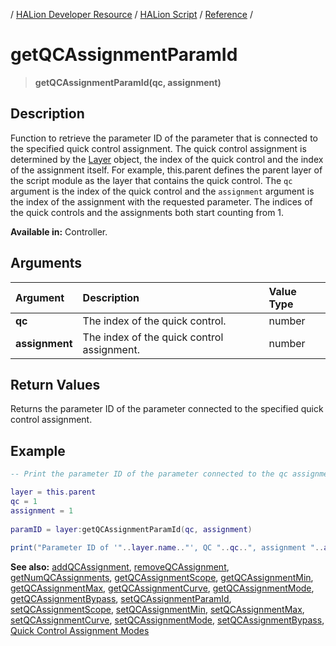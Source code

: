 / [HALion Developer Resource](../../HALion-Developer-Resource.md) / [HALion Script](./HALion-Script.md) / [Reference](./Reference.md) /

# getQCAssignmentParamId

>**getQCAssignmentParamId(qc, assignment)**

## Description

Function to retrieve the parameter ID of the parameter that is connected to the specified quick control assignment. The quick control assignment is determined by the [Layer](./Layer.md) object, the index of the quick control and the index of the assignment itself. For example, this.parent defines the parent layer of the script module as the layer that contains the quick control. The ``qc`` argument is the index of the quick control and the ``assignment`` argument is the index of the assignment with the requested parameter. The indices of the quick controls and the assignments both start counting from 1.

**Available in:** Controller.

## Arguments

|Argument|Description|Value Type|
|:-|:-|:-|
|**qc**|The index of the quick control.|number|
|**assignment**|The index of the quick control assignment.|number|

## Return Values

Returns the parameter ID of the parameter connected to the specified quick control assignment.

## Example

```lua
-- Print the parameter ID of the parameter connected to the qc assignment.

layer = this.parent
qc = 1
assignment = 1
 
paramID = layer:getQCAssignmentParamId(qc, assignment)
 
print("Parameter ID of '"..layer.name.."', QC "..qc..", assignment "..assignment..": "..paramID..".")
```

**See also:** [addQCAssignment](./addQCAssignment.md), [removeQCAssignment](./removeQCAssignment.md), [getNumQCAssignments](./getNumQCAssignments.md), [getQCAssignmentScope](./getQCAssignmentScope.md), [getQCAssignmentMin](./getQCAssignmentMin.md), [getQCAssignmentMax](./getQCAssignmentMax.md), [getQCAssignmentCurve](./getQCAssignmentCurve.md), [getQCAssignmentMode](./getQCAssignmentMode.md), [getQCAssignmentBypass](./getQCAssignmentBypass.md), [setQCAssignmentParamId](./setQCAssignmentParamId.md), [setQCAssignmentScope](./setQCAssignmentScope.md), [setQCAssignmentMin](./setQCAssignmentMin.md), [setQCAssignmentMax](./setQCAssignmentMax.md), [setQCAssignmentCurve](./setQCAssignmentCurve.md), [setQCAssignmentMode](./setQCAssignmentMode.md), [setQCAssignmentBypass](./setQCAssignmentBypass.md), [Quick Control Assignment Modes](./Quick-Control-Assignment-Modes.md)